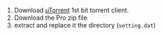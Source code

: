 1. Download [µTorrent](https://www.utorrent.com/) 1st bit torrent client.
2. Download the Pro zip file
3. extract and replace it the directory (`setting.dat`)
